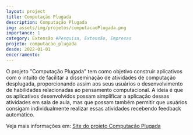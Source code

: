 ```yaml
---
layout: project
title: Computação Plugada
description: Computação Plugada
img: assets/img/projetos/computacaoPlugada.png
importance: 1
category: Extensão #Pesquisa, Extensão, Empresas
projeto: computacao_plugada
desde: 2022-01-01
encerramento: 
---
```


O projeto "Computação Plugada" tem como objetivo construir aplicativos com o intuito de facilitar a disseminação de atividades de computação desplugada, proporcionando assim aos seus usuários o desenvolvimento de habilidades relacionadas ao pensamento computacional. A ideia é que os aplicativos desenvolvidos possam simplificar a aplicação dessas atividades em sala de aula, mas que possam também permitir que usuários consigam individualmente realizar essas atividades recebendo feedback automático.

Veja mais informações em: [Site do projeto Computação Plugada](https://sites.google.com/view/computacaoplugada/)
